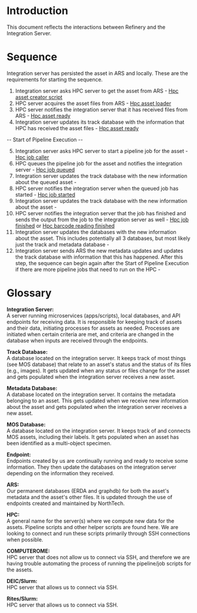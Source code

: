 # Introduction
This document reflects the interactions between Refinery and the Integration Server.

# Sequence

Integration server has persisted the asset in ARS and locally. These are the requirements for starting the sequence.

1. Integration server asks HPC server to get the asset from ARS - [Hpc asset creator script](Component_write_up/hpc_asset_creator.md)
2. HPC server acquires the asset files from ARS - [Hpc asset loader](Component_write_up\hpc_pipeline_asset_loader.md)
3. HPC server notifies the integration server that it has received files from ARS - [Hpc asset ready](Component_write_up/hpc_api_asset_ready.md)
4. Integration server updates its track database with the information that HPC has received the asset files - [Hpc asset ready](Component_write_up/hpc_api_asset_ready.md)

-- Start of Pipeline Execution --

5. Integration server asks HPC server to start a pipeline job for the asset - [Hpc job caller](Component_write_up\hpc_job_caller.md)
6. HPC queues the pipeline job for the asset and notifies the integration server - [Hpc job queued](Component_write_up/hpc_api_queue_job.md)
7. Integration server updates the track database with the new information about the queued asset - 
8. HPC server notifies the integration server when the queued job has started - [Hpc job started](Component_write_up/hpc_api_start_job.md)
9. Integration server updates the track database with the new information about the asset -
10. HPC server notifies the integration server that the job has finished and sends the output from the job to the integration server as well - [Hpc job finished](Component_write_up/hpc_api_update_asset.md) or [Hpc barcode reading finished](Component_write_up/hpc_api_barcode.md)
11. Integration server updates the databases with the new information about the asset. This includes potentially all 3 databases, but most likely just the track and metadata database -
12. Integration server sends ARS the new metadata updates and updates the track database with information that this has happened. After this step, the sequence can begin again after the Start of Pipeline Execution if there are more pipeline jobs that need to run on the HPC -

# Glossary

**Integration Server:**  
A server running microservices (apps/scripts), local databases, and API endpoints for receiving data. It is responsible for keeping track of assets and their data, initiating processes for assets as needed. Processes are initiated when certain criteria are met, and criteria are changed in the database when inputs are received through the endpoints.

**Track Database:**  
A database located on the integration server. It keeps track of most things (see MOS database) that relate to an asset's status and the status of its files (e.g., images). It gets updated when any status or files change for the asset and gets populated when the integration server receives a new asset.

**Metadata Database:**  
A database located on the integration server. It contains the metadata belonging to an asset. This gets updated when we receive new information about the asset and gets populated when the integration server receives a new asset.

**MOS Database:**  
A database located on the integration server. It keeps track of and connects MOS assets, including their labels. It gets populated when an asset has been identified as a multi-object specimen.

**Endpoint:**  
Endpoints created by us are continually running and ready to receive some information. They then update the databases on the integration server depending on the information they received.

**ARS:**  
Our permanent databases (ERDA and graphdb) for both the asset's metadata and the asset's other files. It is updated through the use of endpoints created and maintained by NorthTech.

**HPC:**  
A general name for the server(s) where we compute new data for the assets. Pipeline scripts and other helper scripts are found here. We are looking to connect and run these scripts primarily through SSH connections when possible.

**COMPUTEROME:**  
HPC server that does not allow us to connect via SSH, and therefore we are having trouble automating the process of running the pipeline/job scripts for the assets.

**DEIC/Slurm:**  
HPC server that allows us to connect via SSH.

**Rites/Slurm:**  
HPC server that allows us to connect via SSH.


